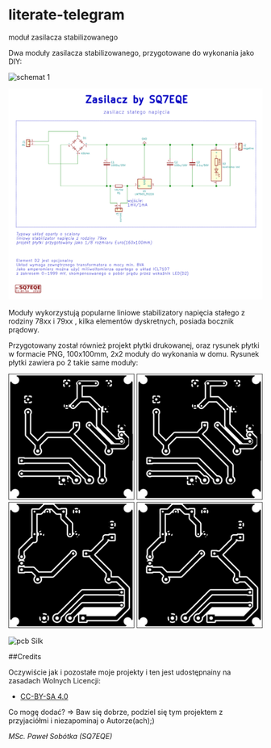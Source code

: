 # literate-telegram
moduł zasilacza stabilizowanego

Dwa moduły zasilacza stabilizowanego, przygotowane do wykonania jako DIY:

![schemat 1](https//github.com/majsterklepka/literate-telegram/assets/img/zasilacz_a.png "Schemat (+)")

![schemat 2](https://github.com/majsterklepka/literate-telegram/raw/master/assets/img/zasilacz_b.png "Schemat (-)")

Moduły wykorzystują popularne liniowe stabilizatory napięcia stałego z rodziny 78xx i 79xx , kilka elementów dyskretnych, posiada bocznik prądowy.


Przygotowany został również projekt płytki drukowanej, oraz rysunek płytki w formacie PNG, 100x100mm, 2x2 moduły do wykonania w  domu. Rysunek płytki zawiera po 2 takie same moduły:

![pcb](https://github.com/majsterklepka/literate-telegram/raw/master/assets/img/pcb.png "PCB Layout")

![pcb Silk](https://github.com/majsterklepka/literate-telegram/assets/img/pcb_Silk.png "PCB Silk")

##Credits

Oczywiście jak i pozostałe moje projekty i ten jest udostępnainy na zasadach Wolnych Licencji:

- [CC-BY-SA 4.0](https://creativecommons.org/licenses/by-sa/4.0/ "License")

Co mogę dodać? => Baw się dobrze, podziel się tym projektem z przyjaciółmi i niezapominaj o Autorze(ach);)

_MSc. Paweł Sobótka (SQ7EQE)_
